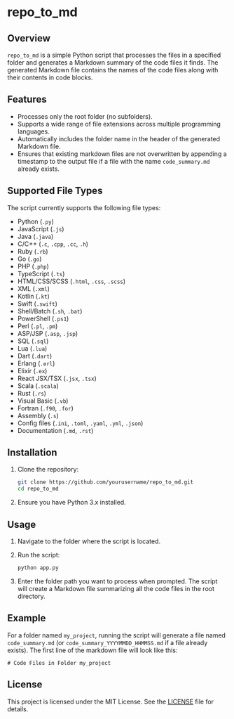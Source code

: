 # repo_to_md

## Overview

`repo_to_md` is a simple Python script that processes the files in a specified folder and generates a Markdown summary of the code files it finds. The generated Markdown file contains the names of the code files along with their contents in code blocks.

## Features

- Processes only the root folder (no subfolders).
- Supports a wide range of file extensions across multiple programming languages.
- Automatically includes the folder name in the header of the generated Markdown file.
- Ensures that existing markdown files are not overwritten by appending a timestamp to the output file if a file with the name `code_summary.md` already exists.

## Supported File Types

The script currently supports the following file types:

- Python (`.py`)
- JavaScript (`.js`)
- Java (`.java`)
- C/C++ (`.c`, `.cpp`, `.cc`, `.h`)
- Ruby (`.rb`)
- Go (`.go`)
- PHP (`.php`)
- TypeScript (`.ts`)
- HTML/CSS/SCSS (`.html`, `.css`, `.scss`)
- XML (`.xml`)
- Kotlin (`.kt`)
- Swift (`.swift`)
- Shell/Batch (`.sh`, `.bat`)
- PowerShell (`.ps1`)
- Perl (`.pl`, `.pm`)
- ASP/JSP (`.asp`, `.jsp`)
- SQL (`.sql`)
- Lua (`.lua`)
- Dart (`.dart`)
- Erlang (`.erl`)
- Elixir (`.ex`)
- React JSX/TSX (`.jsx`, `.tsx`)
- Scala (`.scala`)
- Rust (`.rs`)
- Visual Basic (`.vb`)
- Fortran (`.f90`, `.for`)
- Assembly (`.s`)
- Config files (`.ini`, `.toml`, `.yaml`, `.yml`, `.json`)
- Documentation (`.md`, `.rst`)

## Installation

1. Clone the repository:
   ```bash
   git clone https://github.com/yourusername/repo_to_md.git
   cd repo_to_md
   ```
2. Ensure you have Python 3.x installed.

## Usage

1. Navigate to the folder where the script is located.

2. Run the script:

   ```bash
   python app.py
   ```

3. Enter the folder path you want to process when prompted. The script will create a Markdown file summarizing all the code files in the root directory.

## Example

For a folder named `my_project`, running the script will generate a file named `code_summary.md` (or `code_summary_YYYYMMDD_HHMMSS.md` if a file already exists). The first line of the markdown file will look like this:

```
# Code Files in Folder my_project
```

## License

This project is licensed under the MIT License. See the [LICENSE](LICENSE) file for details.
